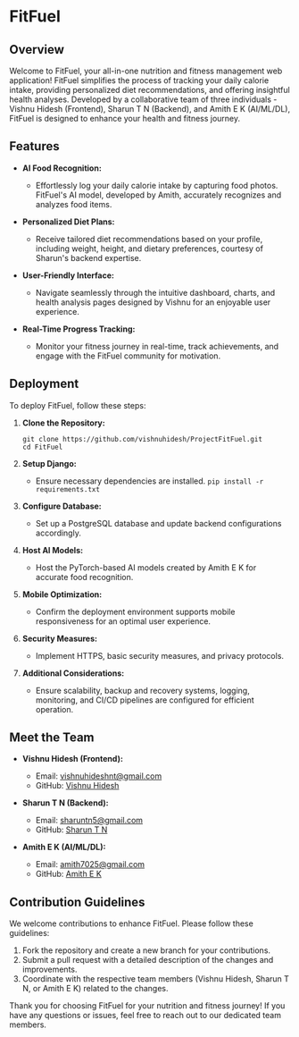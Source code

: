 # FitFuel

## Overview

Welcome to FitFuel, your all-in-one nutrition and fitness management web application! FitFuel simplifies the process of tracking your daily calorie intake, providing personalized diet recommendations, and offering insightful health analyses. Developed by a collaborative team of three individuals - Vishnu Hidesh (Frontend), Sharun T N (Backend), and Amith E K (AI/ML/DL), FitFuel is designed to enhance your health and fitness journey.

## Features

- **AI Food Recognition:**
  - Effortlessly log your daily calorie intake by capturing food photos. FitFuel's AI model, developed by Amith, accurately recognizes and analyzes food items.

- **Personalized Diet Plans:**
  - Receive tailored diet recommendations based on your profile, including weight, height, and dietary preferences, courtesy of Sharun's backend expertise.

- **User-Friendly Interface:**
  - Navigate seamlessly through the intuitive dashboard, charts, and health analysis pages designed by Vishnu for an enjoyable user experience.

- **Real-Time Progress Tracking:**
  - Monitor your fitness journey in real-time, track achievements, and engage with the FitFuel community for motivation.

## Deployment

To deploy FitFuel, follow these steps:

1. **Clone the Repository:**
   ```
   git clone https://github.com/vishnuhidesh/ProjectFitFuel.git
   cd FitFuel
   ```

2. **Setup Django:**
   - Ensure necessary dependencies are installed.
   ```pip install -r requirements.txt```


3. **Configure Database:**
   - Set up a PostgreSQL database and update backend configurations accordingly.

4. **Host AI Models:**
   - Host the PyTorch-based AI models created by Amith E K for accurate food recognition.

5. **Mobile Optimization:**
   - Confirm the deployment environment supports mobile responsiveness for an optimal user experience.

6. **Security Measures:**
   - Implement HTTPS, basic security measures, and privacy protocols.

7. **Additional Considerations:**
   - Ensure scalability, backup and recovery systems, logging, monitoring, and CI/CD pipelines are configured for efficient operation.

## Meet the Team

- **Vishnu Hidesh (Frontend):**
  - Email: vishnuhideshnt@gmail.com
  - GitHub: [Vishnu Hidesh](https://github.com/vishnuhidesh)

- **Sharun T N (Backend):**
  - Email: sharuntn5@gmail.com
  - GitHub: [Sharun T N](https://github.com/sharuntn)

- **Amith E K (AI/ML/DL):**
  - Email: amith7025@gmail.com
  - GitHub: [Amith E K](https://github.com/amith7025)

## Contribution Guidelines

We welcome contributions to enhance FitFuel. Please follow these guidelines:

1. Fork the repository and create a new branch for your contributions.
2. Submit a pull request with a detailed description of the changes and improvements.
3. Coordinate with the respective team members (Vishnu Hidesh, Sharun T N, or Amith E K) related to the changes.

Thank you for choosing FitFuel for your nutrition and fitness journey! If you have any questions or issues, feel free to reach out to our dedicated team members.
